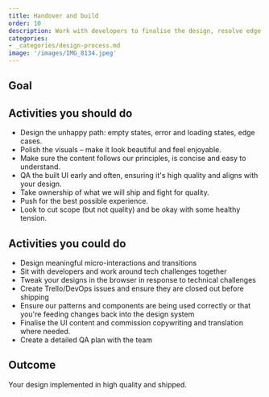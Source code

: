 ```yaml
---
title: Handover and build
order: 10
description: Work with developers to finalise the design, resolve edge cases, polish, QA and ship a solution.
categories:
- _categories/design-process.md
image: '/images/IMG_8134.jpeg'
---
```

## Goal

## Activities you should do

* Design the unhappy path: empty states, error and loading states, edge cases.
* Polish the visuals – make it look beautiful and feel enjoyable.
* Make sure the content follows our principles, is concise and easy to understand.
* QA the built UI early and often, ensuring it's high quality and aligns with your design.
* Take ownership of what we will ship and fight for quality.
* Push for the best possible experience.
* Look to cut scope (but not quality) and be okay with some healthy tension.

## Activities you could do

* Design meaningful micro-interactions and transitions
* Sit with developers and work around tech challenges together
* Tweak your designs in the browser in response to technical challenges
* Create Trello/DevOps issues and ensure they are closed out before shipping
* Ensure our patterns and components are being used correctly or that you're feeding changes back into the design system
* Finalise the UI content and commission copywriting and translation where needed.
* Create a detailed QA plan with the team

## Outcome

Your design implemented in high quality and shipped.
